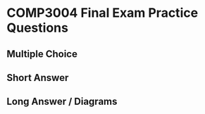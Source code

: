# COMP3004 Final Exam Practice Questions

## Multiple Choice









## Short Answer









## Long Answer / Diagrams

